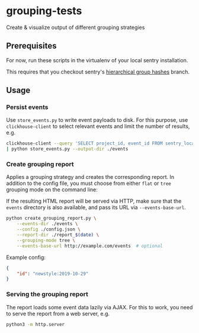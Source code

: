 # grouping-tests
Create &amp; visualize output of different grouping strategies

## Prerequisites

For now, run these scripts in the virtualenv of your local sentry installation.

This requires that you checkout sentry's [hierarchical group hashes](https://github.com/getsentry/sentry/pull/23861) branch.

## Usage

### Persist events

Use ``store_events.py`` to write event payloads to disk. For this purpose, use ``clickhouse-client`` to select relevant events and limit the number of results, e.g.

```bash
clickhouse-client --query 'SELECT project_id, event_id FROM sentry_local LIMIT 100' \
| python store_events.py --output-dir ./events
```

### Create grouping report

Applies a grouping strategy and creates the corresponding report.
In addition to the config file, you must choose from either ``flat`` or ``tree`` grouping mode on the command line:

If the resulting HTML report will be served via HTTP, make sure that the ``events``
directory is also available, and pass its URL via ``--events-base-url``.

```bash
python create_grouping_report.py \
    --events-dir ./events \
    --config ./config.json \
    --report-dir ./report_$(date) \
    --grouping-mode tree \
    --events-base-url http://example.com/events  # optional
```

Example config:

```json
{
    "id": "newstyle:2019-10-29"
}
```

### Serving the grouping report

The report loads some event data lazily via AJAX. For this to work, you need to
serve the report from a web server, e.g.

```bash
python3 -m http.server
```